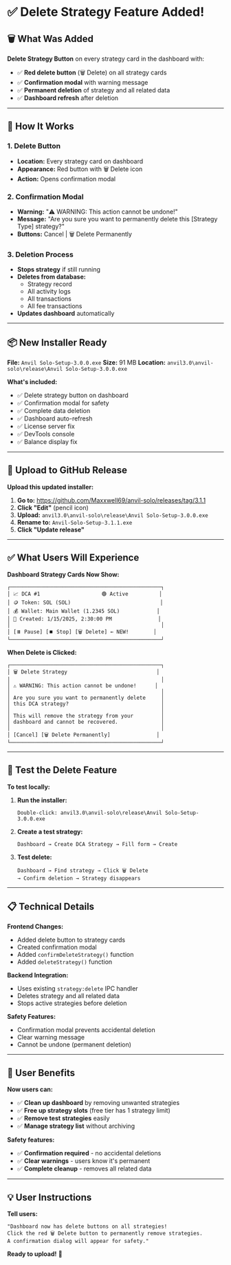 # ✅ Delete Strategy Feature Added!

## 🗑️ What Was Added

**Delete Strategy Button** on every strategy card in the dashboard with:
- ✅ **Red delete button** (🗑️ Delete) on all strategy cards
- ✅ **Confirmation modal** with warning message
- ✅ **Permanent deletion** of strategy and all related data
- ✅ **Dashboard refresh** after deletion

---

## 🎯 How It Works

### **1. Delete Button**
- **Location:** Every strategy card on dashboard
- **Appearance:** Red button with 🗑️ Delete icon
- **Action:** Opens confirmation modal

### **2. Confirmation Modal**
- **Warning:** "⚠️ WARNING: This action cannot be undone!"
- **Message:** "Are you sure you want to permanently delete this [Strategy Type] strategy?"
- **Buttons:** Cancel | 🗑️ Delete Permanently

### **3. Deletion Process**
- **Stops strategy** if still running
- **Deletes from database:**
  - Strategy record
  - All activity logs
  - All transactions
  - All fee transactions
- **Updates dashboard** automatically

---

## 📦 New Installer Ready

**File:** `Anvil Solo-Setup-3.0.0.exe`
**Size:** 91 MB
**Location:** `anvil3.0\anvil-solo\release\Anvil Solo-Setup-3.0.0.exe`

**What's included:**
- ✅ Delete strategy button on dashboard
- ✅ Confirmation modal for safety
- ✅ Complete data deletion
- ✅ Dashboard auto-refresh
- ✅ License server fix
- ✅ DevTools console
- ✅ Balance display fix

---

## 🚀 Upload to GitHub Release

**Upload this updated installer:**

1. **Go to:** https://github.com/Maxxwell69/anvil-solo/releases/tag/3.1.1
2. **Click "Edit"** (pencil icon)
3. **Upload:** `anvil3.0\anvil-solo\release\Anvil Solo-Setup-3.0.0.exe`
4. **Rename to:** `Anvil-Solo-Setup-3.1.1.exe`
5. **Click "Update release"**

---

## ✅ What Users Will Experience

**Dashboard Strategy Cards Now Show:**
```
┌─────────────────────────────────────────────────┐
│ 📈 DCA #1                    🟢 Active          │
│ 🪙 Token: SOL (SOL)                             │
│ 💰 Wallet: Main Wallet (1.2345 SOL)            │
│ 📅 Created: 1/15/2025, 2:30:00 PM               │
│                                                 │
│ [⏸️ Pause] [⏹️ Stop] [🗑️ Delete] ← NEW!        │
└─────────────────────────────────────────────────┘
```

**When Delete is Clicked:**
```
┌─────────────────────────────────────────────────┐
│ 🗑️ Delete Strategy                             │
│                                                 │
│ ⚠️ WARNING: This action cannot be undone!      │
│                                                 │
│ Are you sure you want to permanently delete     │
│ this DCA strategy?                              │
│                                                 │
│ This will remove the strategy from your         │
│ dashboard and cannot be recovered.              │
│                                                 │
│ [Cancel] [🗑️ Delete Permanently]               │
└─────────────────────────────────────────────────┘
```

---

## 🧪 Test the Delete Feature

**To test locally:**

1. **Run the installer:**
   ```
   Double-click: anvil3.0\anvil-solo\release\Anvil Solo-Setup-3.0.0.exe
   ```

2. **Create a test strategy:**
   ```
   Dashboard → Create DCA Strategy → Fill form → Create
   ```

3. **Test delete:**
   ```
   Dashboard → Find strategy → Click 🗑️ Delete
   → Confirm deletion → Strategy disappears
   ```

---

## 📋 Technical Details

**Frontend Changes:**
- Added delete button to strategy cards
- Created confirmation modal
- Added `confirmDeleteStrategy()` function
- Added `deleteStrategy()` function

**Backend Integration:**
- Uses existing `strategy:delete` IPC handler
- Deletes strategy and all related data
- Stops active strategies before deletion

**Safety Features:**
- Confirmation modal prevents accidental deletion
- Clear warning message
- Cannot be undone (permanent deletion)

---

## 🎯 User Benefits

**Now users can:**
- ✅ **Clean up dashboard** by removing unwanted strategies
- ✅ **Free up strategy slots** (free tier has 1 strategy limit)
- ✅ **Remove test strategies** easily
- ✅ **Manage strategy list** without archiving

**Safety features:**
- ✅ **Confirmation required** - no accidental deletions
- ✅ **Clear warnings** - users know it's permanent
- ✅ **Complete cleanup** - removes all related data

---

## 💡 User Instructions

**Tell users:**
```
"Dashboard now has delete buttons on all strategies!
Click the red 🗑️ Delete button to permanently remove strategies.
A confirmation dialog will appear for safety."
```

**Ready to upload!** 🚀
